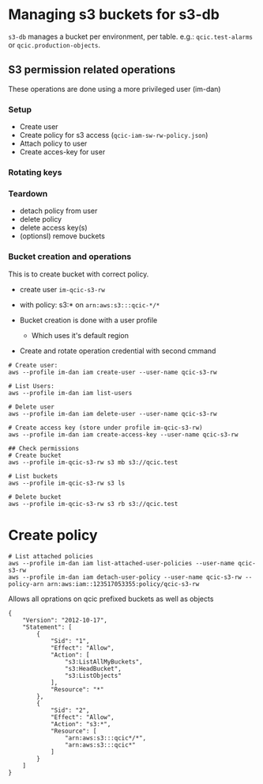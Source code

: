 # Managing s3 buckets for s3-db

`s3-db` manages a bucket per environment, per table.
e.g.: `qcic.test-alarms` or `qcic.production-objects`.

## S3 permission related operations
These operations are done using a more privileged user (im-dan)
### Setup
- Create user
- Create policy for s3 access (`qcic-iam-sw-rw-policy.json`)
- Attach policy to user
- Create acces-key for user

### Rotating keys

### Teardown
- detach policy from user
- delete policy
- delete access key(s)
- (optionsl) remove buckets



### Bucket creation and operations
This is to create bucket with correct policy. 
- create user `im-qcic-s3-rw`
 - with policy: s3:* on `arn:aws:s3:::qcic-*/*`

- Bucket creation is done with a user profile
  - Which uses it's default region
- Create and rotate operation credential with second cmmand

```
# Create user:
aws --profile im-dan iam create-user --user-name qcic-s3-rw

# List Users:
aws --profile im-dan iam list-users

# Delete user
aws --profile im-dan iam delete-user --user-name qcic-s3-rw

# Create access key (store under profile im-qcic-s3-rw)
aws --profile im-dan iam create-access-key --user-name qcic-s3-rw

## Check permissions
# Create bucket
aws --profile im-qcic-s3-rw s3 mb s3://qcic.test

# List buckets
aws --profile im-qcic-s3-rw s3 ls

# Delete bucket
aws --profile im-qcic-s3-rw s3 rb s3://qcic.test
```

# Create policy
```
# List attached policies
aws --profile im-dan iam list-attached-user-policies --user-name qcic-s3-rw
aws --profile im-dan iam detach-user-policy --user-name qcic-s3-rw --policy-arn arn:aws:iam::123517053355:policy/qcic-s3-rw

```
Allows all oprations on qcic prefixed buckets as well as objects

```
{
    "Version": "2012-10-17",
    "Statement": [
        {
            "Sid": "1",
            "Effect": "Allow",
            "Action": [
                "s3:ListAllMyBuckets",
                "s3:HeadBucket",
                "s3:ListObjects"
            ],
            "Resource": "*"
        },
        {
            "Sid": "2",
            "Effect": "Allow",
            "Action": "s3:*",
            "Resource": [
                "arn:aws:s3:::qcic*/*",
                "arn:aws:s3:::qcic*"
            ]
        }
    ]
}
```
